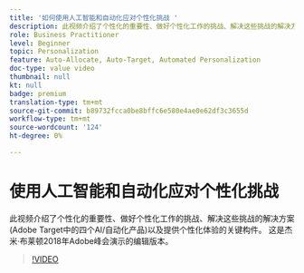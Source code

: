 ```yaml
---
title: '如何使用人工智能和自动化应对个性化挑战 '
description: 此视频介绍了个性化的重要性、做好个性化工作的挑战、解决这些挑战的解决方案(Adobe Target中的四个AI/自动化产品)以及提供个性化体验的关键构件。 这是杰米·布莱顿2018年Adobe峰会演示的编辑版本。
role: Business Practitioner
level: Beginner
topic: Personalization
feature: Auto-Allocate, Auto-Target, Automated Personalization
doc-type: value video
thumbnail: null
kt: null
badge: premium
translation-type: tm+mt
source-git-commit: b89732fcca0be8bffc6e580e4ae0e62df3c3655d
workflow-type: tm+mt
source-wordcount: '124'
ht-degree: 0%

---
```



# 使用人工智能和自动化应对个性化挑战

此视频介绍了个性化的重要性、做好个性化工作的挑战、解决这些挑战的解决方案(Adobe Target中的四个AI/自动化产品)以及提供个性化体验的关键构件。 这是杰米·布莱顿2018年Adobe峰会演示的编辑版本。

>[!VIDEO](https://video.tv.adobe.com/v/25440/?quality=12)